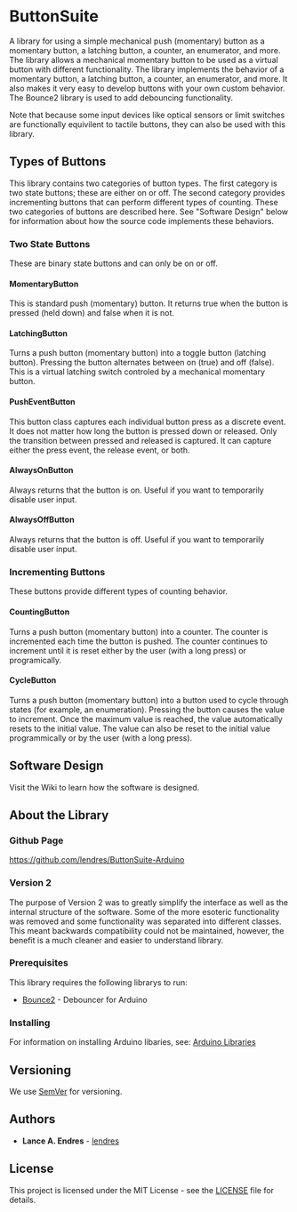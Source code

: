 # ButtonSuite

A library for using a simple mechanical push (momentary) button as a momentary button, a latching button, a counter, an enumerator, and more.  The library allows a mechanical momentary button to be used as a virtual button with different functionality.  The library implements the behavior of a momentary button, a latching button, a counter, an enumerator, and more.  It also makes it very easy to develop buttons with your own custom behavior.  The Bounce2 library is used to add debouncing functionality.

Note that because some input devices like optical sensors or limit switches are functionally equivilent to tactile buttons, they can also be used with this library.

## Types of Buttons
This library contains two categories of button types.  The first category is two state buttons; these are either on or off.  The second category provides incrementing buttons that can perform different types of counting.  These two categories of buttons are described here.  See "Software Design" below for information about how the source code implements these behaviors.

### Two State Buttons
These are binary state buttons and can only be on or off.

#### MomentaryButton
This is standard push (momentary) button.  It returns true when the button is pressed (held down) and false when it is not.

#### LatchingButton
Turns a push button (momentary button) into a toggle button (latching button).  Pressing the button alternates between on (true) and off (false).  This is a virtual latching switch controled by a mechanical momentary button.

#### PushEventButton
This button class captures each individual button press as a discrete event.  It does not matter how long the button is pressed down or released.  Only the transition between pressed and released is captured.  It can capture either the press event, the release event, or both.

#### AlwaysOnButton
Always returns that the button is on.  Useful if you want to temporarily disable user input.

#### AlwaysOffButton
Always returns that the button is off.  Useful if you want to temporarily disable user input.

### Incrementing Buttons
These buttons provide different types of counting behavior.

#### CountingButton
Turns a push button (momentary button) into a counter.  The counter is incremented each time the button is pushed.  The counter continues to increment until it is reset either by the user (with a long press) or programically.

#### CycleButton
Turns a push button (momentary button) into a button used to cycle through states (for example, an enumeration).  Pressing the button causes the value to increment.  Once the maximum value is reached, the value automatically resets to the initial value.  The value can also be reset to the initial value programmically or by the user (with a long press).


## Software Design
Visit the Wiki to learn how the software is designed.


## About the Library
### Github Page
https://github.com/lendres/ButtonSuite-Arduino

### Version 2
The purpose of Version 2 was to greatly simplify the interface as well as the internal structure of the software.  Some of the more esoteric functionality was removed and some functionality was separated into different classes.  This meant backwards compatibility could not be maintained, however, the benefit is a much cleaner and easier to understand library.

### Prerequisites
This library requires the following librarys to run:
* [Bounce2](https://github.com/thomasfredericks/Bounce2) - Debouncer for Arduino

### Installing
For information on installing Arduino libaries, see: [Arduino Libraries](http://www.arduino.cc/en/Guide/Libraries)


## Versioning
We use [SemVer](http://semver.org/) for versioning.


## Authors
* **Lance A. Endres** - [lendres](https://github.com/lendres)


## License
This project is licensed under the MIT License - see the [LICENSE](LICENSE) file for details.
